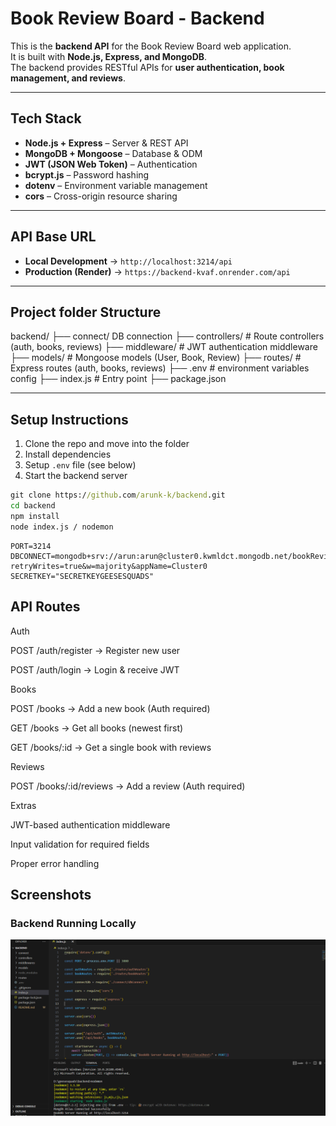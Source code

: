 # Book Review Board - Backend

This is the **backend API** for the Book Review Board web application.  
It is built with **Node.js, Express, and MongoDB**.  
The backend provides RESTful APIs for **user authentication, book management, and reviews**.  

---

## Tech Stack
- **Node.js + Express** – Server & REST API  
- **MongoDB + Mongoose** – Database & ODM  
- **JWT (JSON Web Token)** – Authentication  
- **bcrypt.js** – Password hashing  
- **dotenv** – Environment variable management  
- **cors** – Cross-origin resource sharing  

---

## API Base URL

- **Local Development** → `http://localhost:3214/api`  
- **Production (Render)** → `https://backend-kvaf.onrender.com/api`

---

## Project folder Structure

backend/
├── connect/ DB connection
├── controllers/ # Route controllers (auth, books, reviews)
├── middleware/ # JWT authentication middleware
├── models/ # Mongoose models (User, Book, Review)
├── routes/ # Express routes (auth, books, reviews)
├── .env # environment variables config
├── index.js # Entry point
├── package.json


---

##  Setup Instructions

1. Clone the repo and move into the folder  
2. Install dependencies  
3. Setup `.env` file (see below)  
4. Start the backend server  

```cmd
git clone https://github.com/arunk-k/backend.git
cd backend
npm install
node index.js / nodemon
```
```.env
PORT=3214
DBCONNECT=mongodb+srv://arun:arun@cluster0.kwmldct.mongodb.net/bookReviewBoardDb?retryWrites=true&w=majority&appName=Cluster0
SECRETKEY="SECRETKEYGEESESQUADS"
```
## API Routes

Auth

POST /auth/register → Register new user

POST /auth/login → Login & receive JWT

Books

POST /books → Add a new book (Auth required)

GET /books → Get all books (newest first)

GET /books/:id → Get a single book with reviews

Reviews

POST /books/:id/reviews → Add a review (Auth required)

Extras

JWT-based authentication middleware

Input validation for required fields

Proper error handling

## Screenshots

### Backend Running Locally
![Backend Running](./screenshots/backendRunning.png)



